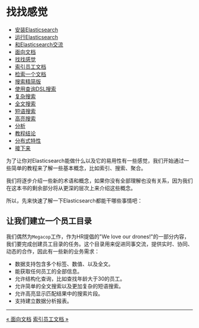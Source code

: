 

找找感觉
============

* [安装Elasticsearch](installing-elasticsearch.md)
* [运行Elasticsearch](running-elasticsearch.md)
* [和Elasticsearch交流](talking-to-elasticsearch.md)
* [面向文档](document-oriented.md)
* [找找感觉](finding-your-feet.md)
* [索引员工文档](indexing-employee-documents.md)
* [检索一个文档](retrieving-a-document.md)
* [搜索精简版](search-lite.md)
* [使用查询DSL搜索](search-with-query-dsl.md)
* [复杂搜索](more-complicated-searches.md)
* [全文搜索](full-text-search.md)
* [短语搜索](phrase-search.md)
* [高亮搜索](highlighting-our-searches.md)
* [分析](analytics.md)
* [教程结论](tutorial-conclusion.md)
* [分布式特性](distributed-nature.md)
* [接下来](next-steps.md)


为了让你对Elasticsearch能做什么以及它的易用性有一些感觉，我们开始通过一些简单的教程来了解一些基本概念，比如索引、搜索、聚合。

我们将逐步介绍一些新的术语和概念，如果你没有全部理解也没有关系，因为我们在这本书的剩余部分将从更深的层次上来介绍这些概念。

所以，先来快速了解一下Elasticsearch都能干哪些事情吧：

让我们建立一个员工目录
-------------------

我们偶然为`Megacop`工作，作为HR提倡的"We love our drones!"的一部分内容，我们要完成创建员工目录的任务。这个目录用来促进同事交流，提供实时、协同、动态的合作，因此有一些新的业务需求：

* 数据支持包含多个标签、数值、以及全文。
* 能获取任何员工的全部信息。
* 允许结构化查询，比如查找年龄大于30的员工。
* 允许简单的全文搜索以及更加复杂的短语搜索。
* 允许高亮显示匹配结果中的搜索片段。
* 支持建立数据分析报表。


------------------

[« 面向文档](document-oriented.md)      [索引员工文档 »](indexing-employee-documents.md)


